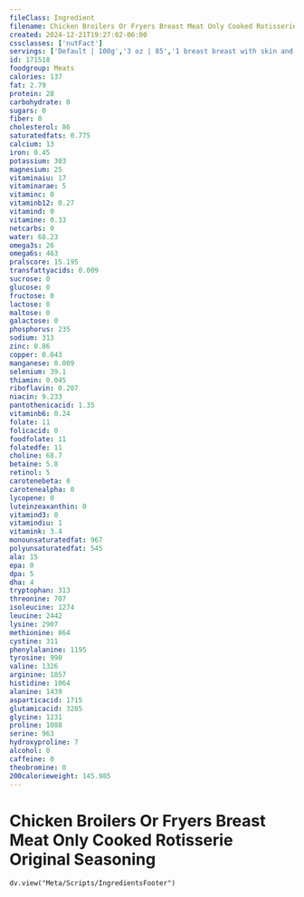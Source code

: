 ```yaml
---
fileClass: Ingredient
filename: Chicken Broilers Or Fryers Breast Meat Only Cooked Rotisserie Original Seasoning
created: 2024-12-21T19:27:02-06:00
cssclasses: ['nutFact']
servings: ['Default | 100g','3 oz | 85','1 breast breast with skin and bone | 483','1 oz | 28.4']
id: 171518
foodgroup: Meats
calories: 137
fat: 2.79
protein: 28
carbohydrate: 0
sugars: 0
fiber: 0
cholesterol: 86
saturatedfats: 0.775
calcium: 13
iron: 0.45
potassium: 303
magnesium: 25
vitaminaiu: 17
vitaminarae: 5
vitaminc: 0
vitaminb12: 0.27
vitamind: 0
vitamine: 0.33
netcarbs: 0
water: 68.23
omega3s: 26
omega6s: 463
pralscore: 15.195
transfattyacids: 0.009
sucrose: 0
glucose: 0
fructose: 0
lactose: 0
maltose: 0
galactose: 0
phosphorus: 235
sodium: 313
zinc: 0.86
copper: 0.043
manganese: 0.009
selenium: 39.1
thiamin: 0.045
riboflavin: 0.207
niacin: 9.233
pantothenicacid: 1.35
vitaminb6: 0.24
folate: 11
folicacid: 0
foodfolate: 11
folatedfe: 11
choline: 68.7
betaine: 5.8
retinol: 5
carotenebeta: 0
carotenealpha: 0
lycopene: 0
luteinzeaxanthin: 0
vitamind3: 0
vitamindiu: 1
vitamink: 3.4
monounsaturatedfat: 967
polyunsaturatedfat: 545
ala: 15
epa: 0
dpa: 5
dha: 4
tryptophan: 313
threonine: 707
isoleucine: 1274
leucine: 2442
lysine: 2907
methionine: 864
cystine: 311
phenylalanine: 1195
tyrosine: 990
valine: 1326
arginine: 1857
histidine: 1064
alanine: 1439
asparticacid: 1715
glutamicacid: 3285
glycine: 1231
proline: 1088
serine: 963
hydroxyproline: 7
alcohol: 0
caffeine: 0
theobromine: 0
200calorieweight: 145.985
---
```


# Chicken Broilers Or Fryers Breast Meat Only Cooked Rotisserie Original Seasoning

```dataviewjs
dv.view("Meta/Scripts/IngredientsFooter")
```